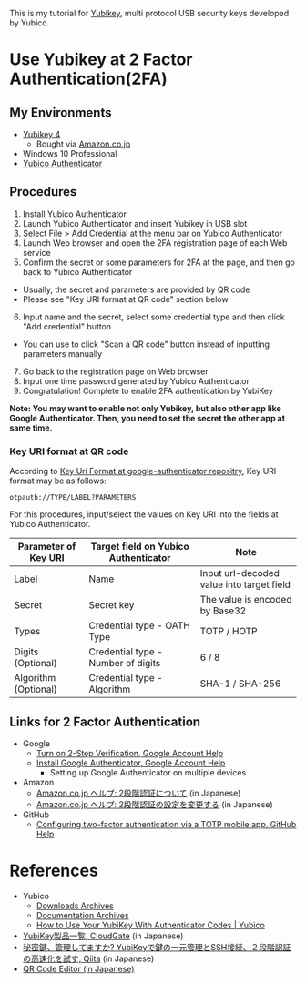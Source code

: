 This is my tutorial for [Yubikey](https://www.yubico.com/products/yubikey-hardware/), multi protocol USB security keys developed by Yubico.

# Use Yubikey at 2 Factor Authentication(2FA)
## My Environments
- [Yubikey 4](https://www.yubico.com/products/yubikey-hardware/yubikey4/)
  * Bought via [Amazon.co.jp](https://www.amazon.co.jp/gp/product/B018Y1Q71M/)
- Windows 10 Professional
- [Yubico Authenticator](https://www.yubico.com/support/knowledge-base/categories/articles/yubico-authenticator-download/)

## Procedures
1. Install Yubico Authenticator
2. Launch Yubico Authenticator and insert Yubikey in USB slot
3. Select File > Add Credential at the menu bar on Yubico Authenticator
4. Launch Web browser and open the 2FA registration page of each Web service
5. Confirm the secret or some parameters for 2FA at the page, and then go back to Yubico Authenticator
  * Usually, the secret and parameters are provided by QR code
  * Please see "Key URI format at QR code" section below
6. Input name and the secret, select some credential type and then click "Add credential" button
  * You can use to click "Scan a QR code" button instead of inputting parameters manually
7. Go back to the registration page on Web browser
8. Input one time password generated by Yubico Authenticator
9. Congratulation! Complete to enable 2FA authentication by YubiKey

**Note: You may want to enable not only Yubikey, but also other app like Google Authenticator. Then, you need to set the secret the other app at same time.**

### Key URI format at QR code
According to [Key Uri Format at google-authenticator repositry](https://github.com/google/google-authenticator/wiki/Key-Uri-Format), Key URI format may be as follows:
```
otpauth://TYPE/LABEL?PARAMETERS
```

For this procedures, input/select the values on Key URI into the fields at Yubico Authenticator.

| Parameter of Key URI | Target field on Yubico Authenticator | Note                                      |
| -------------------- | ------------------------------------ | ----------------------------------------- |
| Label                | Name                                 | Input url-decoded value into target field |
| Secret               | Secret key                           | The value is encoded by Base32            |
| Types                | Credential type - OATH Type          | TOTP / HOTP                               |
| Digits (Optional)    | Credential type - Number of digits   | 6 / 8                                     |
| Algorithm (Optional) | Credential type - Algorithm          | SHA-1 / SHA-256                           |

## Links for 2 Factor Authentication
- Google
  * [Turn on 2-Step Verification, Google Account Help](https://support.google.com/accounts/answer/185839?hl=en)
  * [Install Google Authenticator, Google Account Help](https://support.google.com/accounts/answer/1066447?hl=en)
    + Setting up Google Authenticator on multiple devices
- Amazon
  * [Amazon.co.jp ヘルプ: 2段階認証について](https://www.amazon.co.jp/gp/help/customer/display.html/?ie=UTF8&nodeId=202025410) (in Japanese)
  * [Amazon.co.jp ヘルプ: 2段階認証の設定を変更する](https://www.amazon.co.jp/gp/help/customer/display.html/?ie=UTF8&nodeId=202073720) (in Japanese)
- GitHub
  * [Configuring two-factor authentication via a TOTP mobile app, GitHub Help](https://help.github.com/articles/configuring-two-factor-authentication-via-a-totp-mobile-app/)

# References
- Yubico
  * [Downloads Archives](https://www.yubico.com/support/knowledge-base/categories/downloads/)
  * [Documentation Archives](https://www.yubico.com/support/knowledge-base/categories/guides/)
  * [How to Use Your YubiKey With Authenticator Codes | Yubico](https://www.yubico.com/support/knowledge-base/categories/articles/how-to-use-your-yubikey-with-authenticator-codes/)
- [YubiKey製品一覧, CloudGate](https://www.cloudgate.jp/yubikey.html) (in Japanese)
- [秘密鍵、管理してますか? YubiKeyで鍵の一元管理とSSH接続、２段階認証の高速化を試す, Qiita](http://qiita.com/dseg/items/77d77467970b1b510285) (in Japanese)
- [QR Code Editor (in Japanese)](http://www.psytec.co.jp/freesoft/01/)
